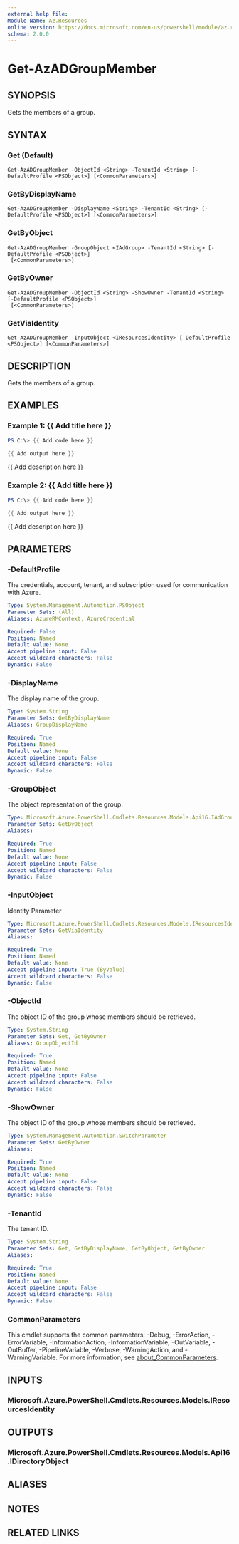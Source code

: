 ```yaml
---
external help file:
Module Name: Az.Resources
online version: https://docs.microsoft.com/en-us/powershell/module/az.resources/get-azadgroupmember
schema: 2.0.0
---
```


# Get-AzADGroupMember

## SYNOPSIS
Gets the members of a group.

## SYNTAX

### Get (Default)
```
Get-AzADGroupMember -ObjectId <String> -TenantId <String> [-DefaultProfile <PSObject>] [<CommonParameters>]
```

### GetByDisplayName
```
Get-AzADGroupMember -DisplayName <String> -TenantId <String> [-DefaultProfile <PSObject>] [<CommonParameters>]
```

### GetByObject
```
Get-AzADGroupMember -GroupObject <IAdGroup> -TenantId <String> [-DefaultProfile <PSObject>]
 [<CommonParameters>]
```

### GetByOwner
```
Get-AzADGroupMember -ObjectId <String> -ShowOwner -TenantId <String> [-DefaultProfile <PSObject>]
 [<CommonParameters>]
```

### GetViaIdentity
```
Get-AzADGroupMember -InputObject <IResourcesIdentity> [-DefaultProfile <PSObject>] [<CommonParameters>]
```

## DESCRIPTION
Gets the members of a group.

## EXAMPLES

### Example 1: {{ Add title here }}
```powershell
PS C:\> {{ Add code here }}

{{ Add output here }}
```

{{ Add description here }}

### Example 2: {{ Add title here }}
```powershell
PS C:\> {{ Add code here }}

{{ Add output here }}
```

{{ Add description here }}

## PARAMETERS

### -DefaultProfile
The credentials, account, tenant, and subscription used for communication with Azure.

```yaml
Type: System.Management.Automation.PSObject
Parameter Sets: (All)
Aliases: AzureRMContext, AzureCredential

Required: False
Position: Named
Default value: None
Accept pipeline input: False
Accept wildcard characters: False
Dynamic: False
```

### -DisplayName
The display name of the group.

```yaml
Type: System.String
Parameter Sets: GetByDisplayName
Aliases: GroupDisplayName

Required: True
Position: Named
Default value: None
Accept pipeline input: False
Accept wildcard characters: False
Dynamic: False
```

### -GroupObject
The object representation of the group.

```yaml
Type: Microsoft.Azure.PowerShell.Cmdlets.Resources.Models.Api16.IAdGroup
Parameter Sets: GetByObject
Aliases:

Required: True
Position: Named
Default value: None
Accept pipeline input: False
Accept wildcard characters: False
Dynamic: False
```

### -InputObject
Identity Parameter

```yaml
Type: Microsoft.Azure.PowerShell.Cmdlets.Resources.Models.IResourcesIdentity
Parameter Sets: GetViaIdentity
Aliases:

Required: True
Position: Named
Default value: None
Accept pipeline input: True (ByValue)
Accept wildcard characters: False
Dynamic: False
```

### -ObjectId
The object ID of the group whose members should be retrieved.

```yaml
Type: System.String
Parameter Sets: Get, GetByOwner
Aliases: GroupObjectId

Required: True
Position: Named
Default value: None
Accept pipeline input: False
Accept wildcard characters: False
Dynamic: False
```

### -ShowOwner
The object ID of the group whose members should be retrieved.

```yaml
Type: System.Management.Automation.SwitchParameter
Parameter Sets: GetByOwner
Aliases:

Required: True
Position: Named
Default value: None
Accept pipeline input: False
Accept wildcard characters: False
Dynamic: False
```

### -TenantId
The tenant ID.

```yaml
Type: System.String
Parameter Sets: Get, GetByDisplayName, GetByObject, GetByOwner
Aliases:

Required: True
Position: Named
Default value: None
Accept pipeline input: False
Accept wildcard characters: False
Dynamic: False
```

### CommonParameters
This cmdlet supports the common parameters: -Debug, -ErrorAction, -ErrorVariable, -InformationAction, -InformationVariable, -OutVariable, -OutBuffer, -PipelineVariable, -Verbose, -WarningAction, and -WarningVariable. For more information, see [about_CommonParameters](http://go.microsoft.com/fwlink/?LinkID=113216).

## INPUTS

### Microsoft.Azure.PowerShell.Cmdlets.Resources.Models.IResourcesIdentity

## OUTPUTS

### Microsoft.Azure.PowerShell.Cmdlets.Resources.Models.Api16.IDirectoryObject

## ALIASES

## NOTES

## RELATED LINKS

